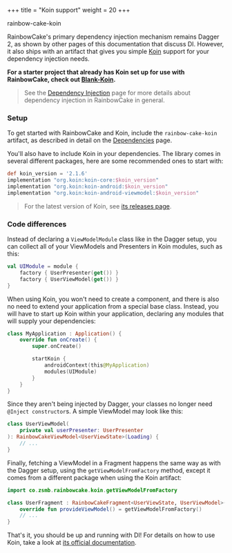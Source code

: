 +++
title = "Koin support"
weight = 20
+++

<div class="small-subtitle">rainbow-cake-koin</div>

RainbowCake's primary dependency injection mechanism remains Dagger 2, as shown by other pages of this documentation that discuss DI. However, it also ships with an artifact that gives you simple [Koin](https://insert-koin.io/) support for your dependency injection needs.

**For a starter project that already has Koin set up for use with RainbowCake, check out [Blank-Koin](https://github.com/rainbowcake/sample-blank-koin).**

>See the [Dependency Injection](/features/dependency-injection/) page for more details about dependency injection in RainbowCake in general. 

### Setup

To get started with RainbowCake and Koin, include the `rainbow-cake-koin` artifact, as described in detail on the [Dependencies](/getting-started/dependencies/) page.

You'll also have to include Koin in your dependencies. The library comes in several different packages, here are some recommended ones to start with:

```groovy
def koin_version = '2.1.6'
implementation "org.koin:koin-core:$koin_version"
implementation "org.koin:koin-android:$koin_version"
implementation "org.koin:koin-android-viewmodel:$koin_version"
```

>For the latest version of Koin, see [its releases page](https://github.com/InsertKoinIO/koin/releases).

### Code differences

Instead of declaring a `ViewModelModule` class like in the Dagger setup, you can collect all of your ViewModels and Presenters in Koin modules, such as this:

```kotlin
val UIModule = module {
    factory { UserPresenter(get()) }
    factory { UserViewModel(get()) }
}
```

When using Koin, you won't need to create a component, and there is also no need to extend your application from a special base class. Instead, you will have to start up Koin within your application, declaring any modules that will supply your dependencies:

```kotlin
class MyApplication : Application() {
    override fun onCreate() {
        super.onCreate()

        startKoin {
            androidContext(this@MyApplication)
            modules(UIModule)
        }
    }
}
```

Since they aren't being injected by Dagger, your classes no longer need `@Inject constructor`s. A simple ViewModel may look like this:

```kotlin
class UserViewModel(
    private val userPresenter: UserPresenter
): RainbowCakeViewModel<UserViewState>(Loading) {
    // ...
}
```

Finally, fetching a ViewModel in a Fragment happens the same way as with the Dagger setup, using the `getViewModelFromFactory` method, except it comes from a different package when using the Koin artifact:

```kotlin
import co.zsmb.rainbowcake.koin.getViewModelFromFactory

class UserFragment : RainbowCakeFragment<UserViewState, UserViewModel>() {
    override fun provideViewModel() = getViewModelFromFactory()
    // ...
}
```

That's it, you should be up and running with DI! For details on how to use Koin, take a look at [its official documentation](https://insert-koin.io/).
